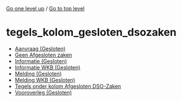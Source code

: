 <!-- generated by markdown-notes-tree -->

<!-- upward navigation links generated by markdown-notes-tree start here -->

[Go one level up](../SUMMARY.md) / [Go to top level](../../../../SUMMARY.md)

<!-- upward navigation links generated by markdown-notes-tree end here -->

# tegels_kolom_gesloten_dsozaken

<!-- optional markdown-notes-tree directory description starts here -->

<!-- optional markdown-notes-tree directory description ends here -->

- [Aanvraag (Gesloten)](aanvraag_gesloten.md)
- [Geen Afgesloten zaken](geen_gesloten_zaken.md)
- [Informatie (Gesloten)](informatie_gesloten.md)
- [Informatie WKB (Gesloten)](informatie_wkb_gesloten.md)
- [Melding (Gesloten)](melding_gesloten.md)
- [Melding WKB (Gesloten)](melding_wkb_gesloten.md)
- [Tegels onder kolom Afgesloten DSO-Zaken](README.md)
- [Vooroverleg (Gesloten)](vooroverleg_gesloten.md)

